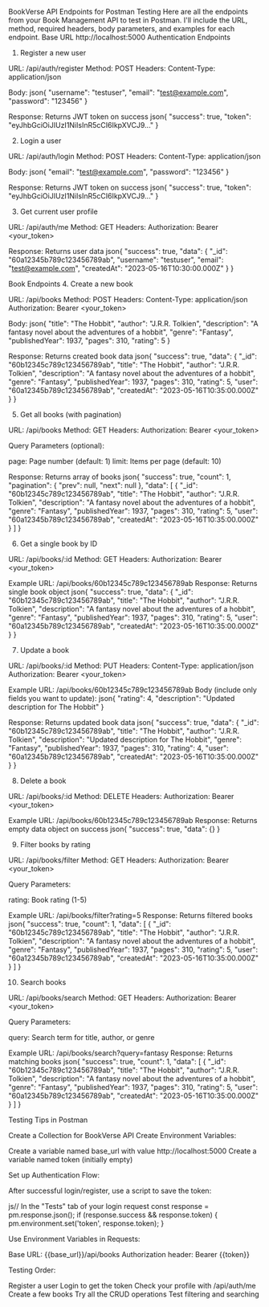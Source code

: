 BookVerse API Endpoints for Postman Testing
Here are all the endpoints from your Book Management API to test in Postman. I'll include the URL, method, required headers, body parameters, and examples for each endpoint.
Base URL
http://localhost:5000
Authentication Endpoints
1. Register a new user

URL: /api/auth/register
Method: POST
Headers:
Content-Type: application/json

Body:
json{
  "username": "testuser",
  "email": "test@example.com",
  "password": "123456"
}

Response: Returns JWT token on success
json{
  "success": true,
  "token": "eyJhbGciOiJIUzI1NiIsInR5cCI6IkpXVCJ9..."
}


2. Login a user

URL: /api/auth/login
Method: POST
Headers:
Content-Type: application/json

Body:
json{
  "email": "test@example.com",
  "password": "123456"
}

Response: Returns JWT token on success
json{
  "success": true,
  "token": "eyJhbGciOiJIUzI1NiIsInR5cCI6IkpXVCJ9..."
}


3. Get current user profile

URL: /api/auth/me
Method: GET
Headers:
Authorization: Bearer <your_token>

Response: Returns user data
json{
  "success": true,
  "data": {
    "_id": "60a12345b789c123456789ab",
    "username": "testuser",
    "email": "test@example.com",
    "createdAt": "2023-05-16T10:30:00.000Z"
  }
}


Book Endpoints
4. Create a new book

URL: /api/books
Method: POST
Headers:
Content-Type: application/json
Authorization: Bearer <your_token>

Body:
json{
  "title": "The Hobbit",
  "author": "J.R.R. Tolkien",
  "description": "A fantasy novel about the adventures of a hobbit",
  "genre": "Fantasy",
  "publishedYear": 1937,
  "pages": 310,
  "rating": 5
}

Response: Returns created book data
json{
  "success": true,
  "data": {
    "_id": "60b12345c789c123456789ab",
    "title": "The Hobbit",
    "author": "J.R.R. Tolkien",
    "description": "A fantasy novel about the adventures of a hobbit",
    "genre": "Fantasy",
    "publishedYear": 1937,
    "pages": 310,
    "rating": 5,
    "user": "60a12345b789c123456789ab",
    "createdAt": "2023-05-16T10:35:00.000Z"
  }
}


5. Get all books (with pagination)

URL: /api/books
Method: GET
Headers:
Authorization: Bearer <your_token>

Query Parameters (optional):

page: Page number (default: 1)
limit: Items per page (default: 10)


Response: Returns array of books
json{
  "success": true,
  "count": 1,
  "pagination": {
    "prev": null,
    "next": null
  },
  "data": [
    {
      "_id": "60b12345c789c123456789ab",
      "title": "The Hobbit",
      "author": "J.R.R. Tolkien",
      "description": "A fantasy novel about the adventures of a hobbit",
      "genre": "Fantasy",
      "publishedYear": 1937,
      "pages": 310,
      "rating": 5,
      "user": "60a12345b789c123456789ab",
      "createdAt": "2023-05-16T10:35:00.000Z"
    }
  ]
}


6. Get a single book by ID

URL: /api/books/:id
Method: GET
Headers:
Authorization: Bearer <your_token>

Example URL: /api/books/60b12345c789c123456789ab
Response: Returns single book object
json{
  "success": true,
  "data": {
    "_id": "60b12345c789c123456789ab",
    "title": "The Hobbit",
    "author": "J.R.R. Tolkien",
    "description": "A fantasy novel about the adventures of a hobbit",
    "genre": "Fantasy",
    "publishedYear": 1937,
    "pages": 310,
    "rating": 5,
    "user": "60a12345b789c123456789ab",
    "createdAt": "2023-05-16T10:35:00.000Z"
  }
}


7. Update a book

URL: /api/books/:id
Method: PUT
Headers:
Content-Type: application/json
Authorization: Bearer <your_token>

Example URL: /api/books/60b12345c789c123456789ab
Body (include only fields you want to update):
json{
  "rating": 4,
  "description": "Updated description for The Hobbit"
}

Response: Returns updated book data
json{
  "success": true,
  "data": {
    "_id": "60b12345c789c123456789ab",
    "title": "The Hobbit",
    "author": "J.R.R. Tolkien",
    "description": "Updated description for The Hobbit",
    "genre": "Fantasy",
    "publishedYear": 1937,
    "pages": 310,
    "rating": 4,
    "user": "60a12345b789c123456789ab",
    "createdAt": "2023-05-16T10:35:00.000Z"
  }
}


8. Delete a book

URL: /api/books/:id
Method: DELETE
Headers:
Authorization: Bearer <your_token>

Example URL: /api/books/60b12345c789c123456789ab
Response: Returns empty data object on success
json{
  "success": true,
  "data": {}
}


9. Filter books by rating

URL: /api/books/filter
Method: GET
Headers:
Authorization: Bearer <your_token>

Query Parameters:

rating: Book rating (1-5)


Example URL: /api/books/filter?rating=5
Response: Returns filtered books
json{
  "success": true,
  "count": 1,
  "data": [
    {
      "_id": "60b12345c789c123456789ab",
      "title": "The Hobbit",
      "author": "J.R.R. Tolkien",
      "description": "A fantasy novel about the adventures of a hobbit",
      "genre": "Fantasy",
      "publishedYear": 1937,
      "pages": 310,
      "rating": 5,
      "user": "60a12345b789c123456789ab",
      "createdAt": "2023-05-16T10:35:00.000Z"
    }
  ]
}


10. Search books

URL: /api/books/search
Method: GET
Headers:
Authorization: Bearer <your_token>

Query Parameters:

query: Search term for title, author, or genre


Example URL: /api/books/search?query=fantasy
Response: Returns matching books
json{
  "success": true,
  "count": 1,
  "data": [
    {
      "_id": "60b12345c789c123456789ab",
      "title": "The Hobbit",
      "author": "J.R.R. Tolkien",
      "description": "A fantasy novel about the adventures of a hobbit",
      "genre": "Fantasy",
      "publishedYear": 1937,
      "pages": 310,
      "rating": 5,
      "user": "60a12345b789c123456789ab",
      "createdAt": "2023-05-16T10:35:00.000Z"
    }
  ]
}


Testing Tips in Postman

Create a Collection for BookVerse API
Create Environment Variables:

Create a variable named base_url with value http://localhost:5000
Create a variable named token (initially empty)


Set up Authentication Flow:

After successful login/register, use a script to save the token:

js// In the "Tests" tab of your login request
const response = pm.response.json();
if (response.success && response.token) {
  pm.environment.set('token', response.token);
}

Use Environment Variables in Requests:

Base URL: {{base_url}}/api/books
Authorization header: Bearer {{token}}


Testing Order:

Register a user
Login to get the token
Check your profile with /api/auth/me
Create a few books
Try all the CRUD operations
Test filtering and searching